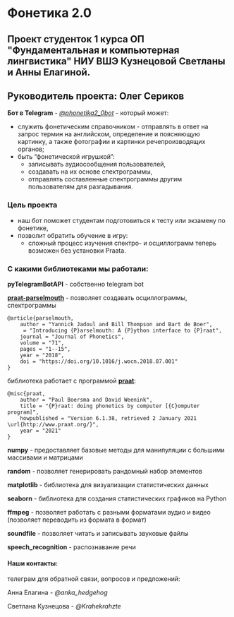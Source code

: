 # Фонетика 2.0
## Проект студенток 1 курса ОП "Фундаментальная и компьютерная лингвистика" НИУ ВШЭ Кузнецовой Светланы и Анны Елагиной.
## Руководитель проекта: Олег Сериков

**Бот в Telegram** - *[@phonetika2_0bot](https://t.me/phonetika2_0bot)* - который может:
+ служить фонетическим справочником - отправлять в ответ на запрос термин на английском, определение и поясняющую картинку, а также фотографии и картинки речепроизводящих органов;
+ быть “фонетической игрушкой”:
    + записывать аудиосообщения пользователей,
    + создавать на их основе спектрограммы,
    + отправлять составленные спектрограммы другим пользователям для разгадывания.

### Цель проекта
+ наш бот поможет студентам подготовиться к тесту или экзамену по фонетике,
+ позволит обратить обучение в игру:
    + сложный процесс изучения спектро- и осциллограмм теперь возможен без установки Praata.

### С какими библиотеками мы работали:

**pyTelegramBotAPI**  - собственно telegram bot

**[praat-parselmouth](https://parselmouth.readthedocs.io/en/stable/)** - позволяет создавать осциллограммы, спектрограммы
```
@article{parselmouth,
    author = "Yannick Jadoul and Bill Thompson and Bart de Boer",
     = "Introducing {P}arselmouth: A {P}ython interface to {P}raat",
    journal = "Journal of Phonetics",
    volume = "71",
    pages = "1--15",
    year = "2018",
    doi = "https://doi.org/10.1016/j.wocn.2018.07.001"
}
```
библиотека работает с программой **[praat](https://www.fon.hum.uva.nl/praat/)**:
```
@misc{praat,
    author = "Paul Boersma and David Weenink",
    title = "{P}raat: doing phonetics by computer [{C}omputer program]",
    howpublished = "Version 6.1.38, retrieved 2 January 2021 \url{http://www.praat.org/}",
    year = "2021"
}
```
**numpy** - предоставляет базовые методы для манипуляции с большими массивами и матрицами

**random** - позволяет генерировать рандомный набор элементов

**matplotlib** - библиотека для визуализации статистических данных

**seaborn** - библиотека для создания статистических графиков на Python

**ffmpeg** - позволяет работать с разными форматами аудио и видео (позволяет переводить из формата в формат)

**soundfile** - позволяет читать и записывать звуковые файлы

**speech_recognition** - распознавание речи


#### Наши контакты:

телеграм для обратной связи, вопросов и предложений:

Анна Елагина - *@anka_hedgehog*

Светлана Кузнецова - *@Krahekrahzte*

